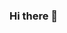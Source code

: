 ### Hi there 👋

<!--
**goaChofis/goaChofis** is a ✨ _special_ ✨ repository because its `README.md` (this file) appears on your GitHub profile.

Here are some ideas to get you started:

- 🔭 I’m currently working on C#
- 🌱 I’m currently learning C#
- 👯 I’m looking to collaborate on Development
- 🤔 I’m looking for help with C#
- 💬 Ask me about you need
- 📫 How to reach me: rreyna
- 😄 Pronouns: he
- ⚡ Fun fact: i lke star wars and food
-->
